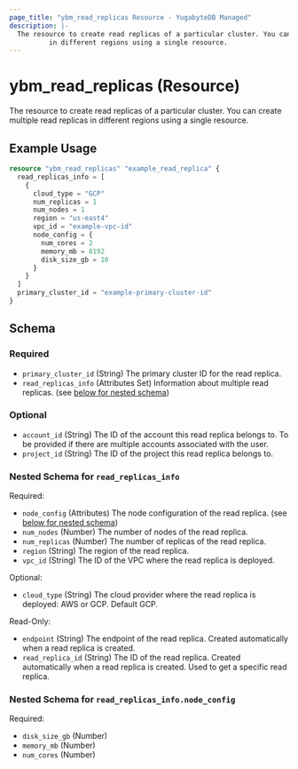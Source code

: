 ```yaml
---
page_title: "ybm_read_replicas Resource - YugabyteDB Managed"
description: |-
  The resource to create read replicas of a particular cluster. You can create multiple read replicas
          in different regions using a single resource.
---
```


# ybm_read_replicas (Resource)

The resource to create read replicas of a particular cluster. You can create multiple read replicas
		in different regions using a single resource.


## Example Usage

```terraform
resource "ybm_read_replicas" "example_read_replica" {
  read_replicas_info = [ 
    {
      cloud_type = "GCP"
      num_replicas = 1
      num_nodes = 1
      region = "us-east4"
      vpc_id = "example-vpc-id"
      node_config = {
        num_cores = 2
        memory_mb = 8192
        disk_size_gb = 10
      }
    }
  ]
  primary_cluster_id = "example-primary-cluster-id"
}
```

<!-- schema generated by tfplugindocs -->
## Schema

### Required

- `primary_cluster_id` (String) The primary cluster ID for the read replica.
- `read_replicas_info` (Attributes Set) Information about multiple read replicas. (see [below for nested schema](#nestedatt--read_replicas_info))

### Optional

- `account_id` (String) The ID of the account this read replica belongs to. To be provided if there are multiple accounts associated with the user.
- `project_id` (String) The ID of the project this read replica belongs to.

<a id="nestedatt--read_replicas_info"></a>
### Nested Schema for `read_replicas_info`

Required:

- `node_config` (Attributes) The node configuration of the read replica. (see [below for nested schema](#nestedatt--read_replicas_info--node_config))
- `num_nodes` (Number) The number of nodes of the read replica.
- `num_replicas` (Number) The number of replicas of the read replica.
- `region` (String) The region of the read replica.
- `vpc_id` (String) The ID of the VPC where the read replica is deployed.

Optional:

- `cloud_type` (String) The cloud provider where the read replica is deployed: AWS or GCP. Default GCP.

Read-Only:

- `endpoint` (String) The endpoint of the read replica. Created automatically when a read replica is created.
- `read_replica_id` (String) The ID of the read replica. Created automatically when a read replica is created. Used to get a specific read replica.

<a id="nestedatt--read_replicas_info--node_config"></a>
### Nested Schema for `read_replicas_info.node_config`

Required:

- `disk_size_gb` (Number)
- `memory_mb` (Number)
- `num_cores` (Number)
